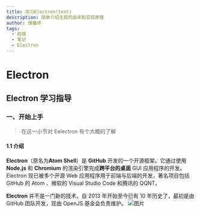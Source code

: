 ```yaml
---
title: 学习Electron(test)
description: 简单介绍主题的由来和实现原理
author: 傀儡师
tags:
  - 前端
  - 笔记
  - Electron
---
```


# Electron
## Electron 学习指导

### 一、开始上手

> 在这一小节对 Eelectron 有个大概的了解

#### 1.1 介绍

**Electron**（原名为**Atom Shell**）是 **GitHub** 开发的一个开源框架。它通过使用 **Node.js** 和 **Chromium** 的渲染引擎完成**跨平台的桌面** GUI 应用程序的开发。Electron 现已被多个开源 Web 应用程序用于前端与后端的开发，著名项目包括 GitHub 的 Atom 、微软的 Visual Studio Code 和腾讯的 QQNT。

**Electron** 并不是一门新的技术，自 2013 年开始至今已有 10 年历史了，最初是由 GitHub 团队开发，现由 OpenJS 基金会负责维护。
![图片](https://upload.wikimedia.org/wikipedia/commons/thumb/9/91/Electron_Software_Framework_Logo.svg/1200px-Electron_Software_Framework_Logo.svg.png)